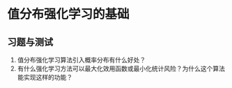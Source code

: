 

<!--
 * @version:
 * @Author:  StevenJokess（蔡舒起） https://github.com/StevenJokess
 * @Date: 2023-10-06 21:37:23
 * @LastEditors:  StevenJokess（蔡舒起） https://github.com/StevenJokess
 * @LastEditTime: 2023-10-06 21:38:16
 * @Description:
 * @Help me: make friends by a867907127@gmail.com and help me get some “foreign” things or service I need in life; 如有帮助，请资助，失业3年了。![支付宝收款码](https://github.com/StevenJokess/d2rl/blob/master/img/%E6%94%B6.jpg)
 * @TODO::
 * @Reference:
-->
# 值分布强化学习的基础




## 习题与测试

1. 值分布强化学习算法引入概率分布有什么好处？
2. 有什么强化学习方法可以最大化效用函数或最小化统计风险？为什么这个算法能实现这样的功能？
